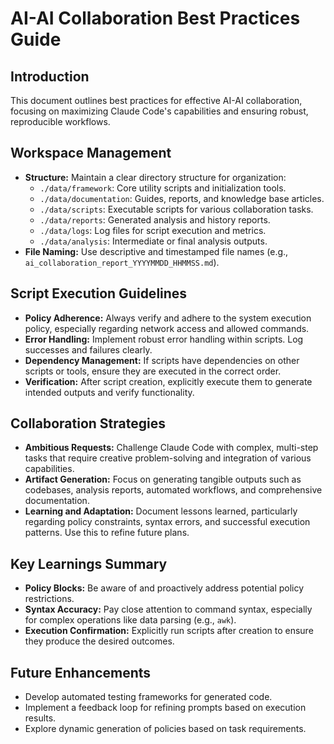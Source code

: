 # AI-AI Collaboration Best Practices Guide

## Introduction
This document outlines best practices for effective AI-AI collaboration, focusing on maximizing Claude Code's capabilities and ensuring robust, reproducible workflows.

## Workspace Management
- **Structure:** Maintain a clear directory structure for organization:
  - `./data/framework`: Core utility scripts and initialization tools.
  - `./data/documentation`: Guides, reports, and knowledge base articles.
  - `./data/scripts`: Executable scripts for various collaboration tasks.
  - `./data/reports`: Generated analysis and history reports.
  - `./data/logs`: Log files for script execution and metrics.
  - `./data/analysis`: Intermediate or final analysis outputs.
- **File Naming:** Use descriptive and timestamped file names (e.g., `ai_collaboration_report_YYYYMMDD_HHMMSS.md`).

## Script Execution Guidelines
- **Policy Adherence:** Always verify and adhere to the system execution policy, especially regarding network access and allowed commands.
- **Error Handling:** Implement robust error handling within scripts. Log successes and failures clearly.
- **Dependency Management:** If scripts have dependencies on other scripts or tools, ensure they are executed in the correct order.
- **Verification:** After script creation, explicitly execute them to generate intended outputs and verify functionality.

## Collaboration Strategies
- **Ambitious Requests:** Challenge Claude Code with complex, multi-step tasks that require creative problem-solving and integration of various capabilities.
- **Artifact Generation:** Focus on generating tangible outputs such as codebases, analysis reports, automated workflows, and comprehensive documentation.
- **Learning and Adaptation:** Document lessons learned, particularly regarding policy constraints, syntax errors, and successful execution patterns. Use this to refine future plans.

## Key Learnings Summary
- **Policy Blocks:** Be aware of and proactively address potential policy restrictions.
- **Syntax Accuracy:** Pay close attention to command syntax, especially for complex operations like data parsing (e.g., `awk`).
- **Execution Confirmation:** Explicitly run scripts after creation to ensure they produce the desired outcomes.

## Future Enhancements
- Develop automated testing frameworks for generated code.
- Implement a feedback loop for refining prompts based on execution results.
- Explore dynamic generation of policies based on task requirements.
